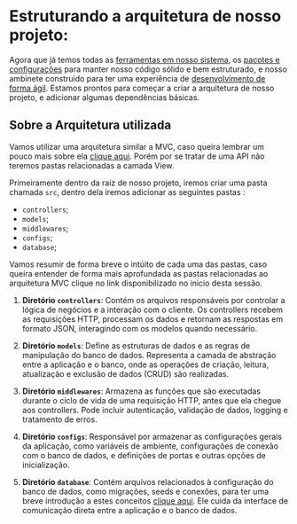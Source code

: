 # Estruturando a arquitetura de nosso projeto:

Agora que já temos todas as [ferramentas em nosso sistema](../Aula_01/readme.md), os [pacotes e configurações](../Aula_02/readme.md) para manter nosso código sólido e bem estruturado, e nosso ambinete construido para ter uma experiência de [desenvolvimento de forma ágil](../Aula_03/Readme.md). Estamos prontos para começar a criar a arquitetura de nosso projeto, e adicionar algumas dependências básicas.

## Sobre a Arquitetura utilizada

Vamos utilizar uma arquitetura similar a MVC, caso queira lembrar um pouco mais sobre ela [clique aqui](../../js_node_npm_express_mongoDB/Aula_10/readme.md#padrão-mvc-). Porém por se tratar de uma API não teremos pastas relacionadas a camada View.

Primeiramente dentro da raiz de nosso projeto, iremos criar uma pasta chamada `src`, dentro dela iremos adicionar as seguintes pastas :

- `controllers`;
- `models`;
- `middlewares`;
- `configs`;
- `database`;

Vamos resumir de forma breve o intúito de cada uma das pastas, caso queira entender de forma mais aprofundada as pastas relacionadas ao arquitetura MVC clique no link disponibilizado no inicio desta sessão.

1. **Diretório `controllers`**: Contém os arquivos responsáveis por controlar a lógica de negócios e a interação com o cliente. Os controllers recebem as requisições HTTP, processam os dados e retornam as respostas em formato JSON, interagindo com os modelos quando necessário.

2. **Diretório `models`**: Define as estruturas de dados e as regras de manipulação do banco de dados. Representa a camada de abstração entre a aplicação e o banco, onde as operações de criação, leitura, atualização e exclusão de dados (CRUD) são realizadas.

3. **Diretório `middlewares`**: Armazena as funções que são executadas durante o ciclo de vida de uma requisição HTTP, antes que ela chegue aos controllers. Pode incluir autenticação, validação de dados, logging e tratamento de erros.

4. **Diretório `configs`**: Responsável por armazenar as configurações gerais da aplicação, como variáveis de ambiente, configurações de conexão com o banco de dados, e definições de portas e outras opções de inicialização.

5. **Diretório `database`**: Contém arquivos relacionados à configuração do banco de dados, como migrações, seeds e conexões, para ter uma breve introdução a estes conceitos [clique aqui](./basicConceptsOfMigrationsConectionsAndSeeds.md). Ele cuida da interface de comunicação direta entre a aplicação e o banco de dados.
